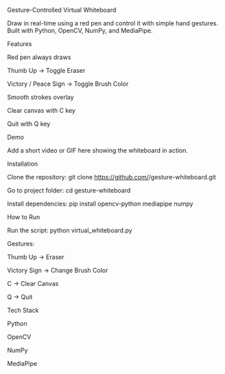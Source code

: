 Gesture-Controlled Virtual Whiteboard

Draw in real-time using a red pen and control it with simple hand gestures. Built with Python, OpenCV, NumPy, and MediaPipe.

Features

Red pen always draws

Thumb Up → Toggle Eraser

Victory / Peace Sign → Toggle Brush Color

Smooth strokes overlay

Clear canvas with C key

Quit with Q key

Demo

Add a short video or GIF here showing the whiteboard in action.

Installation

Clone the repository:
git clone https://github.com/<your-username>/gesture-whiteboard.git

Go to project folder:
cd gesture-whiteboard

Install dependencies:
pip install opencv-python mediapipe numpy

How to Run

Run the script:
python virtual_whiteboard.py

Gestures:

Thumb Up → Eraser

Victory Sign → Change Brush Color

C → Clear Canvas

Q → Quit

Tech Stack

Python

OpenCV

NumPy

MediaPipe
